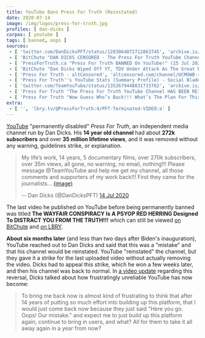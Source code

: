 ```yaml
---
title: YouTube Bans Press For Truth (Reinstated)
date: 2020-07-14
image: /img/logos/press-for-truth.jpg
profiles: [ dan-dicks ]
corpos: [ youtube ]
tags: [ banned, oops ]
sources:
 - [ 'twitter.com/DanDicksPFT/status/1283064872712863745', 'archive.is/nMKUk' ]
 - [ 'BitChute "DAN DICKS CENSORED - The Press For Truth YouTube Channel Has Been PERMANENTLY DELETED!!!" by Press For Truth (15 Jul 2020)', 'www.bitchute.com/video/oQiBNoHkFCHQ/' ]
 - [ 'PressForTruth.ca "Press For Truth BANNED On YouTube!" (15 Jul 2020)', 'pressfortruth.ca/press-for-truth-banned-on-youtube/' ]
 - [ 'BitChute "Dan Dicks Wiped Off YT, TDV Under Attack As The Great Reset Goes Into Hyperdrive" by Dollar_Vigilante (16 Jul 2020)', 'www.bitchute.com/video/1Xf2OqMTj2Mg/' ]
 - [ 'Press For Truth - altCensored', 'altcensored.com/channel/UCMOWB-s0Kek9o9sS8xA_kZQ' ]
 - [ 'Press For Truth''s YouTube Stats (Summary Profile) - Social Blade Stats', 'socialblade.com/youtube/channel/UCMOWB-s0Kek9o9sS8xA_kZQ' ]
 - [ 'twitter.com/TeamYouTube/status/1352679448831733762', 'archive.is/gb2Ay' ]
 - [ 'Press For Truth "The Press For Truth YouTube Channel HAS BEEN REINSTATED…SORT OF" on BitChute (22 Jan 2021)', 'www.bitchute.com/video/UTedM6e2t3ht/' ]
 - [ 'Press For Truth "Wow Guess Who’s Back!!! What’s The Plan For This Channel?…" on BitChute (9 Feb 2021)', 'www.bitchute.com/video/Fc7IWyW3veQ/' ]
extra:
 - [ '', 'lbry.tv/@PressForTruth:4/PFT-Terminated-VIDEO:a' ]
---
```


[YouTube](/youtube/) "permanently disabled" _Press For Truth_, an independent
media channel run by Dan Dicks. His **14 year old channel** had about **272k
subscribers** and over **35 million lifetime views**, and it was removed
without any warning, guidelines strike, or explanation.

> My life’s work, 14 years, 5 documentary films, over 270k subscribers, over
> 35m views, all gone, no warning, no email, nothing!!! Please message
> @TeamYouTube and help me get my channel, all those comments and supporters of
> my work back!!! First they came for the journalists...
> [(image)](channel-screenshot.jpg)
>
> -- Dan Dicks (@DanDicksPFT) [14 Jul 2020](http://archive.is/nMKUk)

The last video he published on YouTube before being permanently banned was
titled **The WAYFAIR CONSPIRACY Is A PSYOP RED HERRING Designed To DISTRACT YOU
FROM THE TRUTH!!!** which can still be viewed [on
BitChute](https://www.bitchute.com/video/93VJREXyewE/) and [on
LBRY](https://lbry.tv/@PressForTruth:4/the-wayfair-conspiracy-is-a-psyop-red:8).

**About six months later** (and less than two days after Biden's inauguration),
YouTube reached out to Dan Dicks and said that this was a "mistake" and that
his channel would be reinstated. YouTube "reinstated" the channel, but they
gave it a strike for the last uploaded video without actually removing the
video. Dicks had to appeal this strike, which he won a few weeks later, and
then his channel was back to normal. In [a video
update](https://www.bitchute.com/video/Fc7IWyW3veQ/) regarding this reversal,
Dicks talked about how frustratingly unreliable YouTube has now become:

> To bring me back now is almost kind of frustrating to think that after 14
> years of putting so much effort into building up this platform, that I would
> just come back now because they just said "Here you go. Oops! Our mistake."
> and expect me to just build up this platform again, continue to bring in
> users, and what? All for them to take it all away again in a year from now?
